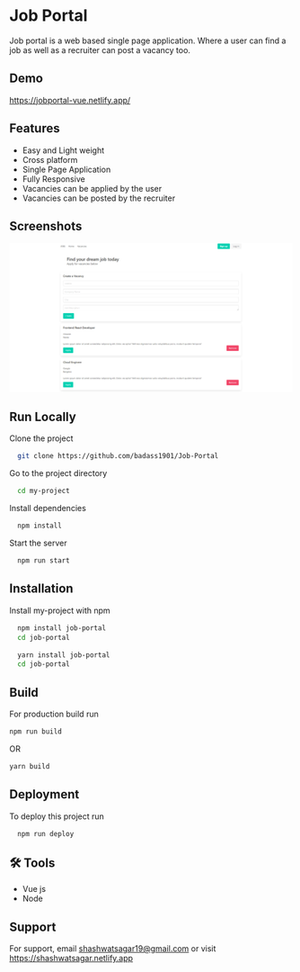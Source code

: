
# Job Portal

Job portal is a web based single page application.
Where a user can find a job as well as a recruiter can post a vacancy too.




## Demo

https://jobportal-vue.netlify.app/


## Features

- Easy and Light weight
- Cross platform
- Single Page Application
- Fully Responsive
- Vacancies can be applied by the user
- Vacancies can be posted by the recruiter

## Screenshots

![App Screenshot](./image.png)


## Run Locally

Clone the project

```bash
  git clone https://github.com/badass1901/Job-Portal
```

Go to the project directory

```bash
  cd my-project
```

Install dependencies

```bash
  npm install
```

Start the server

```bash
  npm run start
```


## Installation

Install my-project with npm

```bash
  npm install job-portal
  cd job-portal
```
```bash
  yarn install job-portal
  cd job-portal
```
    
## Build

For production build run

```bash
npm run build
```
OR

```bash
yarn build
```


## Deployment

To deploy this project run

```bash
  npm run deploy
```
## 🛠 Tools
- Vue js
- Node


## Support

For support, email shashwatsagar19@gmail.com or visit https://shashwatsagar.netlify.app

